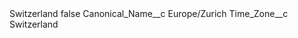 <?xml version="1.0" encoding="UTF-8"?>
<CustomMetadata xmlns="http://soap.sforce.com/2006/04/metadata" xmlns:xsi="http://www.w3.org/2001/XMLSchema-instance" xmlns:xsd="http://www.w3.org/2001/XMLSchema">
    <label>Switzerland</label>
    <protected>false</protected>
    <values>
        <field>Canonical_Name__c</field>
        <value xsi:type="xsd:string">Europe/Zurich</value>
    </values>
    <values>
        <field>Time_Zone__c</field>
        <value xsi:type="xsd:string">Switzerland</value>
    </values>
</CustomMetadata>
